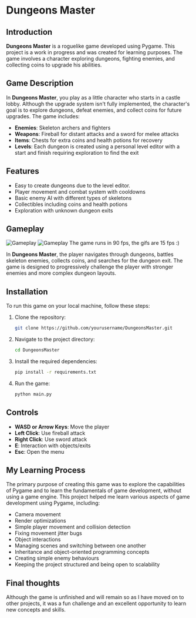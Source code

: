 # Dungeons Master

## Introduction

**Dungeons Master** is a roguelike game developed using Pygame. This project is a work in progress and was created for learning purposes. The game involves a character exploring dungeons, fighting enemies, and collecting coins to upgrade his abilities.

## Game Description

In **Dungeons Master**, you play as a little character who starts in a castle lobby. Although the upgrade system isn't fully implemented, the character's goal is to explore dungeons, defeat enemies, and collect coins for future upgrades. The game includes:

- **Enemies**: Skeleton archers and fighters
- **Weapons**: Fireball for distant attacks and a sword for melee attacks
- **Items**: Chests for extra coins and health potions for recovery
- **Levels**: Each dungeon is created using a personal level editor with a start and finish requiring exploration to find the exit

## Features

- Easy to create dungeons due to the level editor.
- Player movement and combat system with cooldowns
- Basic enemy AI with different types of skeletons
- Collectibles including coins and health potions
- Exploration with unknown dungeon exits

## Gameplay

![Gameplay](RogueLikeGame/Animation1.gif)
![Gameplay](RogueLikeGame/Animation2.gif)
The game runs in 90 fps, the gifs are 15 fps :)

In **Dungeons Master**, the player navigates through dungeons, battles skeleton enemies, collects coins, and searches for the dungeon exit. The game is designed to progressively challenge the player with stronger enemies and more complex dungeon layouts.

## Installation

To run this game on your local machine, follow these steps:

1. Clone the repository:
    ```sh
    git clone https://github.com/yourusername/DungeonsMaster.git
    ```
2. Navigate to the project directory:
    ```sh
    cd DungeonsMaster
    ```
3. Install the required dependencies:
    ```sh
    pip install -r requirements.txt
    ```
4. Run the game:
    ```sh
    python main.py
    ```

## Controls

- **WASD or Arrow Keys**: Move the player
- **Left Click**: Use fireball attack
- **Right Click**: Use sword attack
- **E**: Interaction with objects/exits
- **Esc**: Open the menu

## My Learning Process

The primary purpose of creating this game was to explore the capabilities of Pygame and to learn the fundamentals of game development, without using a game engine.
This project helped me learn various aspects of game development using Pygame, including:

- Camera movement
- Render optimizations
- Simple player movement and collision detection
- Fixing movement jitter bugs
- Object interactions
- Managing scenes and switching between one another
- Inheritance and object-oriented programming concepts
- Creating simple enemy behaviours
- Keeping the project structured and being open to scalability

## Final thoughts

Although the game is unfinished and will remain so as I have moved on to other projects, it was a fun challenge and an excellent opportunity to learn new concepts and skills.
